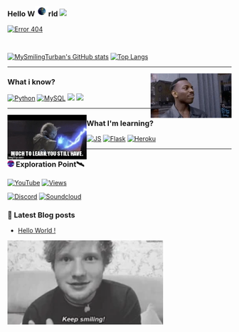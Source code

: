 ### Hello W<img src="/gifs/EarthGIF.gif" width="30px">rld <img src="https://raw.githubusercontent.com/MartinHeinz/MartinHeinz/master/wave.gif" width="30px"> 

[![](https://img.shields.io/badge/Error404-Brain%20not%20found%20🧠-informational?style=plastic&logo=appveyor&logoColor=white&color=brightgreen 'Error 404')]()

<br/>

[![MySmilingTurban's GitHub stats](https://github-readme-stats.vercel.app/api?username=MySmilingTurban&hide_border=true&show_icons=true&theme=vision-friendly-dark)]()
[![Top Langs](https://github-readme-stats.vercel.app/api/top-langs/?username=MySmilingTurban&hide_border=true&show_icons=true&theme=vision-friendly-dark)]()

---
<img src='/gifs/think.gif' align='right' height='100'>

### What i know?

[![Python](https://img.shields.io/badge/Python-14354C?style=for-the-badge&logo=python&logoColor=white)]()
[![MySQL](https://img.shields.io/badge/MySQL-00000F?style=for-the-badge&logo=mysql&logoColor=white)]()
[![](https://img.shields.io/badge/HTML5-E34F26?style=for-the-badge&logo=html5&logoColor=white)]()
[![](https://img.shields.io/badge/CSS3-1572B6?style=for-the-badge&logo=css3&logoColor=white)]()

---
<img src='/gifs/learn.gif' align='left' height='100'>

### What I'm learning?

[![JS](https://img.shields.io/badge/JavaScript-F7DF1E?style=for-the-badge&logo=javascript&logoColor=black)]()
[![Flask](https://img.shields.io/badge/Flask-000000?style=for-the-badge&logo=flask&logoColor=white)]()
[![Heroku](https://img.shields.io/badge/Heroku-430098?style=for-the-badge&logo=heroku&logoColor=white)]()


---

### <img src='/Eyes.svg' width='15'> Exploration Point🛰

[![YouTube](https://img.shields.io/youtube/channel/subscribers/UCLOFtfd3WgqudTGxQn0AQEg?color=red&logo=youtube&style=for-the-badge&labelColor=d60202)](https://www.youtube.com/c/GurmeharSinghKhalsa)
[![Views](https://img.shields.io/youtube/channel/views/UCLOFtfd3WgqudTGxQn0AQEg?color=blue&label=View%20count&logo=youtube&style=for-the-badge&labelColor=0b689d)](https://www.youtube.com/c/GurmeharSinghKhalsa)

[![Discord](https://img.shields.io/discord/770349380942692352?color=7289da&label=Discord&logo=discord&style=for-the-badge)](https://discord.gg/rx8qU7fCgk)
[![Soundcloud](https://img.shields.io/badge/SoundCloud-FF3300?style=for-the-badge&logo=soundcloud&logoColor=white)](https://soundcloud.com/blissfulkirtan)


### 📕 Latest Blog posts
<!-- BLOG-POST-LIST:START -->
- [Hello World !](https://dev.to/thesmilingsikh/hello-world-28ph)
<!-- BLOG-POST-LIST:END -->

<img src='/gifs/keepsmiling.gif' width='350'>
